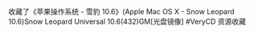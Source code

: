 收藏了《苹果操作系统 - 雪豹 10.6》(Apple Mac OS X - Snow Leopard 10.6)Snow Leopard Universal 10.6(432)GM[光盘镜像] #VeryCD 资源收藏  ​​​​